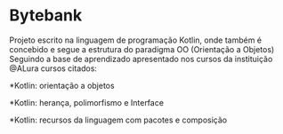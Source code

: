 # Bytebank
Projeto escrito na linguagem de programação Kotlin, onde também é concebido e segue a estrutura do paradigma OO (Orientação a Objetos)
Seguindo a base de aprendizado apresentado nos cursos da instituição @ALura
cursos citados: 

*Kotlin: orientação a objetos

*Kotlin: herança, polimorfismo e Interface

*Kotlin: recursos da linguagem com pacotes e composição
